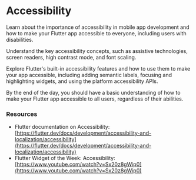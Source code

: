 # Accessibility

Learn about the importance of accessibility in mobile app development and how to make your Flutter app accessible to everyone, including users with disabilities.

Understand the key accessibility concepts, such as assistive technologies, screen readers, high contrast mode, and font scaling.

Explore Flutter's built-in accessibility features and how to use them to make your app accessible, including adding semantic labels, focusing and highlighting widgets, and using the platform accessibility APIs.

By the end of the day, you should have a basic understanding of how to make your Flutter app accessible to all users, regardless of their abilities.

### Resources

-   Flutter documentation on Accessibility: [https://flutter.dev/docs/development/accessibility-and-localization/accessibility](https://flutter.dev/docs/development/accessibility-and-localization/accessibility)
-   Flutter Widget of the Week: Accessibility: [https://www.youtube.com/watch?v=Sx20z8gWip0](https://www.youtube.com/watch?v=Sx20z8gWip0)